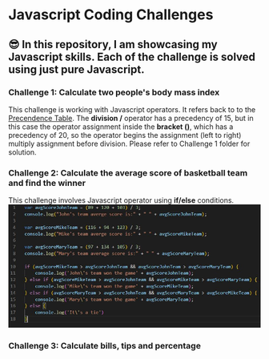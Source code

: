 # Javascript Coding Challenges

## :sunglasses: In this repository, I am showcasing my Javascript skills. Each of the challenge is solved using just pure Javascript.

### Challenge 1: Calculate two people's body mass index

This challenge is working with Javascript operators. It refers back to to the [Precendence Table](https://developer.mozilla.org/en-US/docs/Web/JavaScript/Reference/Operators/Operator_Precedence).
The **division /** operator has a precedency of 15, but in this case the operator assignment inside the **bracket ()**, which has a precedency of 20, so the operator begins the assignment (left to right) multiply assignment before division.
Please refer to Challenge 1 folder for solution.

### Challenge 2: Calculate the average score of basketball team and find the winner

This challenge involves Javascript operator using **if/else** conditions.
![Code Sample](https://github.com/polinetuch/js-coding-challengs/blob/master/images/challenge-2.JPG?raw=true)

### Challenge 3: Calculate bills, tips and percentage
